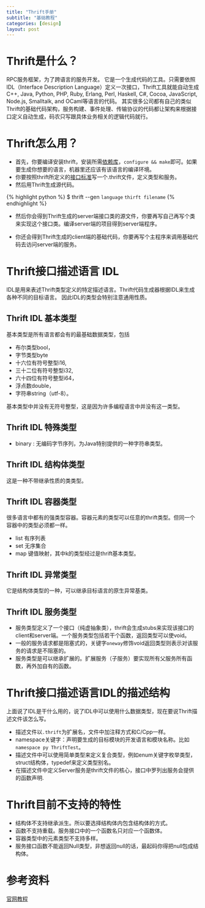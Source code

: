 ```yaml
---
title: "Thrift手册"
subtitle: "基础教程"
categories: [design]
layout: post
---
```

# Thrift是什么？
RPC服务框架，为了跨语言的服务开发。
它是一个生成代码的工具。只需要依照IDL（Interface Description Language）定义一次接口，Thrift工具就能自动生成 C++, Java, Python, PHP, Ruby, Erlang, Perl, Haskell, C#, Cocoa, JavaScript, Node.js, Smalltalk, and OCaml等语言的代码。
其实很多公司都有自己的类似Thrift的基础代码架构，服务构建、事件处理、传输协议的代码都让架构来根据接口定义自动生成，码农只写跟具体业务相关的逻辑代码就行。

# Thrift怎么用？

- 首先，你要编译安装thrift，安装所需[依赖库](https://thrift.apache.org/docs/install/)，`configure && make`即可。如果要生成你想要的语言，机器里还应该有该语言的编译环境。
- 你要按照thrift所定义的[接口标准](https://thrift.apache.org/docs/idl)写一个.thrift文件，定义类型和服务。
- 然后用Thrift生成源代码。

{% highlight python %}
$ thrift --gen `language` `thirft filename`
{% endhighlight %}

- 然后你会得到Thrift生成的server端接口类的源文件，你要再写自己再写个类来实现这个接口类。编译server端的项目得到server端程序。

- 你还会得到Thrift生成的client端的基础代码，你要再写个主程序来调用基础代码去访问server端的服务。




# Thrift接口描述语言 IDL
IDL是用来表述Thrift类型定义的特定描述语言。Thrift代码生成器根据IDL来生成各种不同的目标语言。
因此IDL的类型会特别注意通用性质。

## Thrift IDL 基本类型
基本类型是所有语言都会有的最基础数据类型，包括

- 布尔类型bool，
- 字节类型byte
- 十六位有符号整型i16, 
- 三十二位有符号整型i32, 
- 六十四位有符号整型i64，
- 浮点数double，
- 字符串string（utf-8）。

基本类型中并没有无符号整型，这是因为许多编程语言中并没有这一类型。

## Thrift IDL 特殊类型
- binary : 无编码字节序列，为Java特别提供的一种字符串类型。

## Thrift IDL 结构体类型
这是一种不带继承性质的类类型。

## Thrift IDL 容器类型
很多语言中都有的强类型容器。容器元素的类型可以任意的thrift类型。但同一个容器中的类型必须都一样。

- list 有序列表
- set 无序集合
- map 键值映射，其中k的类型经过是thrift基本类型。

## Thrift IDL 异常类型
它是结构体类型的一种，可以继承目标语言的原生异常基类。

## Thrift IDL 服务类型

- 服务类型定义了一个接口（纯虚抽象类），thrift会生成stubs来实现该接口的client和server端。一个服务类型包括若干个函数，返回类型可以使void。
- 一般的服务请求都是阻塞式的，关键字`oneway`修饰void返回类型则表示对该服务的请求是不阻塞的。
- 服务类型是可以继承扩展的。扩展服务（子服务）要实现所有父服务所有函数，再外加自有的函数。


# Thrift接口描述语言IDL的描述结构
上面说了IDL是干什么用的，说了IDL中可以使用什么数据类型，现在要说Thrift描述文件该怎么写。

- 描述文件以`.thrift`为扩展名，文件中加注释方式和C/Cpp一样。
- namespace关键字：声明要生成的目标模块的开发语言和模块名称。比如`namespace py ThriftTest`。
- 描述文件中可以使用简单类型来定义复合类型，例如enum关键字枚举类型，struct结构体，typedef来定义类型别名。
- 在描述文件中定义Server服务是thrift文件的核心，接口中罗列出服务会提供的函数声明.


# Thrift目前不支持的特性

- 结构体不支持继承派生。所以要选择结构体内包含结构体的方式。
- 函数不支持重载。服务接口中的一个函数名只对应一个函数体。
- 容器类型中的元素类型不支持多样。
- 服务接口函数不能返回Null类型，非想返回null的话，最起码你得把null包成结构体。


# 参考资料
[官网教程](https://thrift.apache.org/tutorial/)



<!--
{% highlight python %}
print "hello, Lucky!"
{% endhighlight %}

![My image]({{ site.baseurl }}/images/emule.png)

My Github is [here][mygithub].

[mygithub]: https://github.com/lucky521
-->